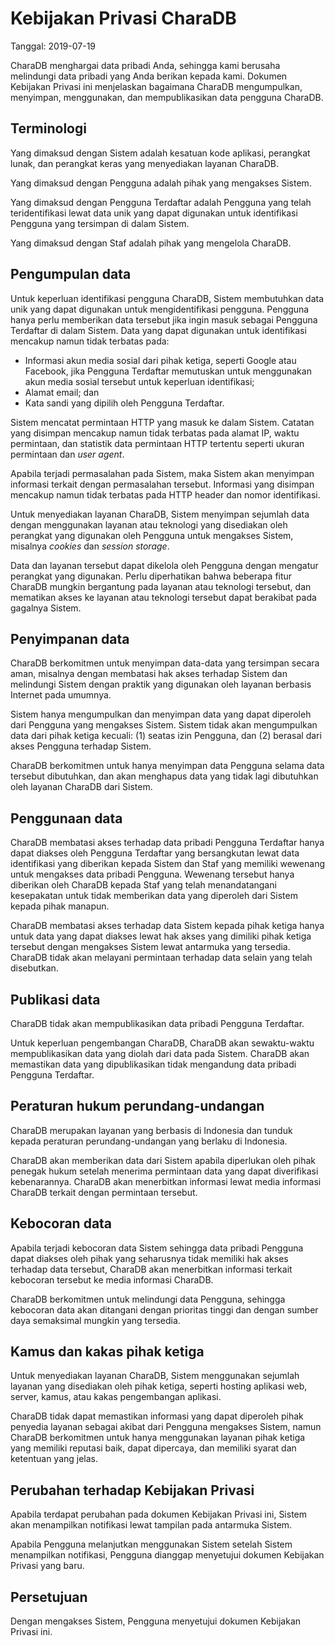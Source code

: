 # Kebijakan Privasi CharaDB

<p class="text-muted">Tanggal: 2019-07-19</p>

CharaDB menghargai data pribadi Anda, sehingga kami berusaha melindungi data pribadi yang Anda berikan kepada kami. Dokumen Kebijakan Privasi ini menjelaskan bagaimana CharaDB mengumpulkan, menyimpan, menggunakan, dan mempublikasikan data pengguna CharaDB.

## Terminologi

Yang dimaksud dengan Sistem adalah kesatuan kode aplikasi, perangkat lunak, dan perangkat keras yang menyediakan layanan CharaDB.

Yang dimaksud dengan Pengguna adalah pihak yang mengakses Sistem.

Yang dimaksud dengan Pengguna Terdaftar adalah Pengguna yang telah teridentifikasi lewat data unik yang dapat digunakan untuk identifikasi
Pengguna yang tersimpan di dalam Sistem.

Yang dimaksud dengan Staf adalah pihak yang mengelola CharaDB.

## Pengumpulan data

Untuk keperluan identifikasi pengguna CharaDB, Sistem membutuhkan data unik yang dapat digunakan untuk mengidentifikasi pengguna. Pengguna hanya perlu memberikan data tersebut jika ingin masuk sebagai Pengguna Terdaftar di dalam Sistem. Data yang dapat digunakan untuk identifikasi mencakup namun tidak terbatas pada:

  - Informasi akun media sosial dari pihak ketiga, seperti Google atau Facebook, jika Pengguna Terdaftar memutuskan untuk menggunakan akun media sosial tersebut untuk keperluan identifikasi;
  - Alamat email; dan
  - Kata sandi yang dipilih oleh Pengguna Terdaftar.

Sistem mencatat permintaan HTTP yang masuk ke dalam Sistem. Catatan yang disimpan mencakup namun tidak terbatas pada alamat IP, waktu permintaan, dan statistik data permintaan HTTP tertentu seperti ukuran permintaan dan *user agent*.

Apabila terjadi permasalahan pada Sistem, maka Sistem akan menyimpan informasi terkait dengan
permasalahan tersebut. Informasi yang disimpan mencakup namun tidak terbatas pada HTTP header dan
nomor identifikasi.

Untuk menyediakan layanan CharaDB, Sistem menyimpan sejumlah data dengan menggunakan layanan atau
teknologi yang disediakan oleh perangkat yang digunakan oleh Pengguna untuk mengakses Sistem,
misalnya *cookies* dan *session storage*.

Data dan layanan tersebut dapat dikelola oleh Pengguna dengan mengatur perangkat yang digunakan. Perlu diperhatikan bahwa beberapa fitur CharaDB mungkin bergantung pada layanan atau teknologi tersebut, dan mematikan akses ke layanan atau teknologi tersebut dapat berakibat pada gagalnya Sistem.

## Penyimpanan data

CharaDB berkomitmen untuk menyimpan data-data yang tersimpan secara aman, misalnya dengan membatasi hak akses terhadap Sistem dan melindungi Sistem dengan praktik yang digunakan oleh layanan berbasis Internet pada umumnya.

Sistem hanya mengumpulkan dan menyimpan data yang dapat diperoleh dari Pengguna yang mengakses Sistem. Sistem tidak akan mengumpulkan data dari pihak ketiga kecuali: (1) seatas izin Pengguna, dan (2) berasal dari akses Pengguna terhadap Sistem.

CharaDB berkomitmen untuk hanya menyimpan data Pengguna selama data tersebut dibutuhkan, dan akan menghapus data yang tidak lagi dibutuhkan oleh layanan CharaDB dari Sistem.

## Penggunaan data

CharaDB membatasi akses terhadap data pribadi Pengguna Terdaftar hanya dapat diakses oleh Pengguna Terdaftar yang bersangkutan lewat data identifikasi yang diberikan kepada Sistem dan Staf yang memiliki wewenang untuk mengakses data pribadi Pengguna. Wewenang tersebut hanya diberikan oleh CharaDB kepada Staf yang telah menandatangani kesepakatan untuk tidak memberikan data yang diperoleh dari Sistem kepada pihak manapun.

CharaDB membatasi akses terhadap data Sistem kepada pihak ketiga hanya untuk data yang dapat diakses lewat hak akses yang dimiliki pihak ketiga tersebut dengan mengakses Sistem lewat antarmuka yang tersedia. CharaDB tidak akan melayani permintaan terhadap data selain yang telah disebutkan.

## Publikasi data

CharaDB tidak akan mempublikasikan data pribadi Pengguna Terdaftar.

Untuk keperluan pengembangan CharaDB, CharaDB akan sewaktu-waktu mempublikasikan data yang diolah dari data pada Sistem. CharaDB akan memastikan data yang dipublikasikan tidak mengandung data pribadi Pengguna Terdaftar.

## Peraturan hukum perundang-undangan

CharaDB merupakan layanan yang berbasis di Indonesia dan tunduk kepada peraturan perundang-undangan yang berlaku di Indonesia.

CharaDB akan memberikan data dari Sistem apabila diperlukan oleh pihak penegak hukum setelah menerima permintaan data yang dapat diverifikasi kebenarannya. CharaDB akan menerbitkan informasi lewat media informasi CharaDB terkait dengan permintaan tersebut.

## Kebocoran data

Apabila terjadi kebocoran data Sistem sehingga data pribadi Pengguna dapat diakses oleh pihak yang seharusnya tidak memiliki hak akses terhadap data tersebut, CharaDB akan menerbitkan informasi terkait kebocoran tersebut ke media informasi CharaDB.

CharaDB berkomitmen untuk melindungi data Pengguna, sehingga kebocoran data akan ditangani dengan prioritas tinggi dan dengan sumber daya semaksimal mungkin yang tersedia.

## Kamus dan kakas pihak ketiga

Untuk menyediakan layanan CharaDB, Sistem menggunakan sejumlah layanan yang disediakan oleh pihak ketiga, seperti hosting aplikasi web, server, kamus, atau kakas pengembangan aplikasi.

CharaDB tidak dapat memastikan informasi yang dapat diperoleh pihak penyedia layanan sebagai akibat dari Pengguna mengakses Sistem, namun CharaDB berkomitmen untuk hanya menggunakan layanan pihak ketiga yang memiliki reputasi baik, dapat dipercaya, dan memiliki syarat dan ketentuan yang jelas.

## Perubahan terhadap Kebijakan Privasi

Apabila terdapat perubahan pada dokumen Kebijakan Privasi ini, Sistem akan menampilkan notifikasi lewat tampilan pada antarmuka Sistem.

Apabila Pengguna melanjutkan menggunakan Sistem setelah Sistem menampilkan notifikasi, Pengguna dianggap menyetujui dokumen Kebijakan Privasi yang baru.

## Persetujuan

Dengan mengakses Sistem, Pengguna menyetujui dokumen Kebijakan Privasi ini.
